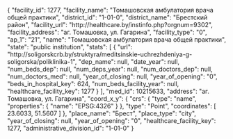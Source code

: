 {
    "facility_id": 1277,
    "facility_name": "Томашовская амбулатория врача общей практики",
    "district_id": "1-01-0",
    "district_name": "Брестский район",
    "facility_url": "http:\/\/healthcare.by\/instinfo.php?orgnum=9302",
    "facility_address": "аг. Томашовка, ул. Гагарина",
    "facility_type": "0",
    "ap_1": "21",
    "name": "Томашовская амбулатория врача общей практики",
    "state": "public institution",
    "stats": [
        {
            "url": "http:\/\/soligorskcrb.by\/struktyra\/meditsinskie-uchrezhdeniya-g-soligorska\/poliklinika-1",
            "dep_name": null,
            "date_year": null,
            "num_beds_dep": null,
            "num_deps_year": null,
            "num_doctors_dep": null,
            "num_doctors_med": null,
            "year_of_closing": null,
            "year_of_opening": "0",
            "beds_in_hospital_key": 624,
            "num_beds_facility_year": null,
            "healthcare_facility_key": 1277
        }
    ],
    "med_id": 10215633,
    "address": "аг. Томашовка, ул. Гагарина",
    "coord_x_y": {
        "crs": {
            "type": "name",
            "properties": {
                "name": "EPSG:4326"
            }
        },
        "type": "Point",
        "coordinates": [
            23.6033,
            51.5607
        ]
    },
    "place_name": "Брест",
    "place_type": "city",
    "year_of_closing": null,
    "year_of_opening": "0",
    "healthcare_facility_key": 1277,
    "administrative_division_id": "1-01-0"
}